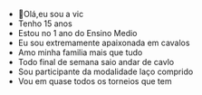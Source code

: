 - 👋Olá,eu sou a vic
- Tenho 15 anos
- Estou no 1 ano do Ensino Medio
- Eu sou extremamente apaixonada em cavalos
- Amo minha familia mais que tudo
- Todo final de semana saio andar de cavlo
- Sou participante da modalidade laço comprido
- Vou em quase todos os torneios que tem
